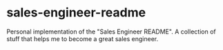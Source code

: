 # sales-engineer-readme
Personal implementation of the "Sales Engineer README". A collection of stuff that helps me to become a great sales engineer.
